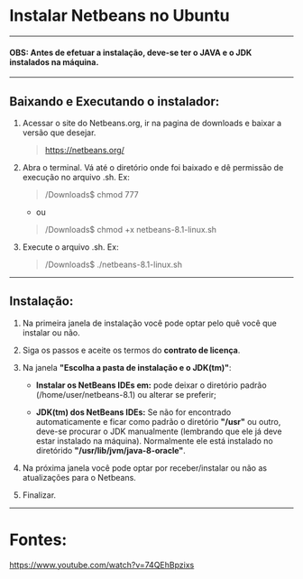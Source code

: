 Instalar Netbeans no Ubuntu
===============================================

--------------------

#### **OBS: Antes de efetuar a instalação, deve-se ter o JAVA e o JDK instalados na máquina.**

--------------------

## Baixando e Executando o instalador:

1. Acessar o site do Netbeans.org, ir na pagina de downloads e baixar a versão que desejar.

	> https://netbeans.org/

2. Abra o terminal. Vá até o diretório onde foi baixado e dê permissão de execução no arquivo .sh.
		Ex:
		
	> /Downloads$ chmod 777
	
	- ou 

	> /Downloads$ chmod +x netbeans-8.1-linux.sh

3. Execute o arquivo .sh.
	Ex:

	> /Downloads$	./netbeans-8.1-linux.sh

--------------------

## Instalação:

1. Na primeira janela de instalação você pode optar pelo quê você que instalar ou não.

2. Siga os passos e aceite os termos do **contrato de licença**.

3. Na janela **"Escolha a pasta de instalação e o JDK(tm)"**:

	- **Instalar os NetBeans IDEs em:** pode deixar o diretório padrão (/home/user/netbeans-8.1) ou alterar se preferir;

	- **JDK(tm) dos NetBeans IDEs:** Se não for encontrado automaticamente e ficar como padrão o diretório **"/usr"** ou outro, deve-se procurar o JDK manualmente (lembrando que ele já deve estar instalado na máquina). Normalmente ele está instalado no diretórido **"/usr/lib/jvm/java-8-oracle"**.

4. Na próxima janela você pode optar por receber/instalar ou não as atualizações para o Netbeans.

5. Finalizar.

--------------------

# Fontes:

https://www.youtube.com/watch?v=74QEhBpzixs

